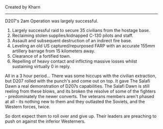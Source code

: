 Created by Kharn


----------------------


D207's 2am Operation was largely successful. 
1) Largely successful raid to secure 35 civilians from the hostage base. 
2) Reclaiming stolen supplies/kidnapped C-130 pilots and staff. 
3) Assault and subsequent destruction of an indirect fire base. 
4) Leveling an old US captured/repurposed FARP with an accurate 155mm artillery barrage from 15 kilometers away. 
5) Clearance of a fortified town. 
6) Repelling of heavy contact and inflicting massive losses whilst sustaining virtually 0 in reply. 


All in a 3 hour period... 
There was some hiccups with the civilian extraction, but D207 rolled with the punch's and come out on top. It gave The Salafi Dawn a real demonstration of D207s capabilities. The Salafi Dawn is still reeling from these blows, and its broken the resolve of some of the fighters - predominately the newer converts. The veterans members aren't phased at all - its nothing new to them and they outlasted the Soviets, and the Western forces, twice. 

So dont expect them to roll over and give up. Their leaders are preaching to push on against the inferior Westerners.